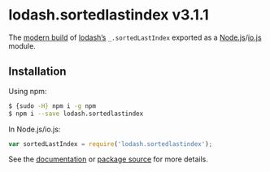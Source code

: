 # lodash.sortedlastindex v3.1.1

The [modern build](https://github.com/lodash/lodash/wiki/Build-Differences) of [lodash’s](https://lodash.com/) `_.sortedLastIndex` exported as a [Node.js](http://nodejs.org/)/[io.js](https://iojs.org/) module.

## Installation

Using npm:

```bash
$ {sudo -H} npm i -g npm
$ npm i --save lodash.sortedlastindex
```

In Node.js/io.js:

```js
var sortedLastIndex = require('lodash.sortedlastindex');
```

See the [documentation](https://lodash.com/docs#sortedLastIndex) or [package source](https://github.com/lodash/lodash/blob/3.1.1-npm-packages/lodash.sortedlastindex) for more details.
